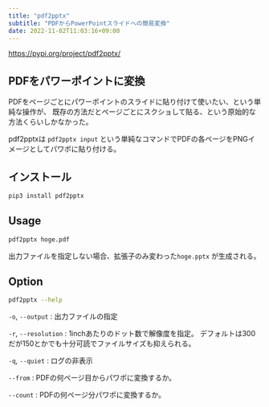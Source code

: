 ```yaml
---
title: "pdf2pptx"
subtitle: "PDFからPowerPointスライドへの簡易変換"
date: 2022-11-02T11:03:16+09:00
---
```


https://pypi.org/project/pdf2pptx/


## PDFをパワーポイントに変換

PDFをページごとにパワーポイントのスライドに貼り付けて使いたい、という単純な操作が、
既存の方法だとページごとにスクショして貼る、という原始的な方法くらいしかなかった。

pdf2pptxは `pdf2pptx input` という単純なコマンドでPDFの各ページをPNGイメージとしてパワポに貼り付ける。


## インストール

```sh
pip3 install pdf2pptx
```


## Usage

```sh
pdf2pptx hoge.pdf
```

出力ファイルを指定しない場合、拡張子のみ変わった`hoge.pptx` が生成される。


## Option

```sh
pdf2pptx --help
```

`-o`, `--output`
:	出力ファイルの指定

`-r`, `--resolution`
:	1inchあたりのドット数で解像度を指定。
  デフォルトは300だが150とかでも十分可読でファイルサイズも抑えられる。

`-q`, `--quiet`
:	ログの非表示

`--from`
:	PDFの何ページ目からパワポに変換するか。

`--count`
:	PDFの何ページ分パワポに変換するか。

